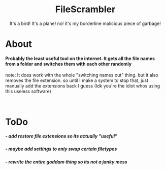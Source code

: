 <h1 align="center"> FileScrambler </h1>
<p align="center">It's a bird! It's a plane! no! it's my borderline malicious piece of garbage!</p>

<h1>About</h1>
<h4>Probably the least useful tool on the internet. It gets all the file names from a folder and switches them with each other randomly</h4>

note: It does work with the whole "switching names out" thing. but it also removes the file extension. so until I make a system to stop that, just manually add the extensions back I guess (Idk you're the idiot whos using this useless software) 

<br>

<h1>ToDo</h1>
<h5>- add restore file extensions so its actually "useful"</h5>
<h5>- maybe add settings to only swap certain filetypes</h5>
<h5>- rewrite the entire goddam thing so its not a janky mess</h5>
